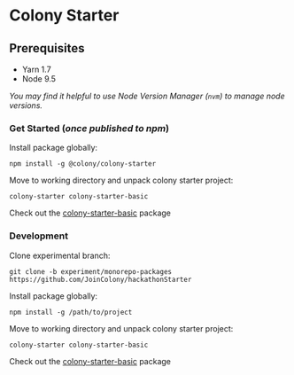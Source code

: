 # Colony Starter

## Prerequisites

- Yarn 1.7
- Node 9.5

_You may find it helpful to use Node Version Manager (`nvm`) to manage node versions._

### Get Started (_once published to npm_)

Install package globally:

```
npm install -g @colony/colony-starter
```

Move to working directory and unpack colony starter project:

```
colony-starter colony-starter-basic
```

Check out the [colony-starter-basic](/packages/colony-starter-basic) package

### Development

Clone experimental branch:

```
git clone -b experiment/monorepo-packages https://github.com/JoinColony/hackathonStarter
```

Install package globally:

```
npm install -g /path/to/project
```

Move to working directory and unpack colony starter project:

```
colony-starter colony-starter-basic
```

Check out the [colony-starter-basic](/packages/colony-starter-basic) package
